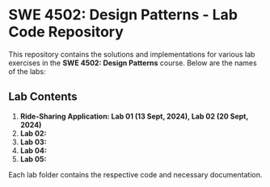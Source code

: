 # SWE 4502: Design Patterns - Lab Code Repository

This repository contains the solutions and implementations for various lab exercises in the **SWE 4502: Design Patterns** course. Below are the names of the labs:

## Lab Contents

1. **Ride-Sharing Application: Lab 01 (13 Sept, 2024), Lab 02 (20 Sept, 2024)**
2. **Lab 02:**
3. **Lab 03:**
4. **Lab 04:**
5. **Lab 05:**

Each lab folder contains the respective code and necessary documentation.
